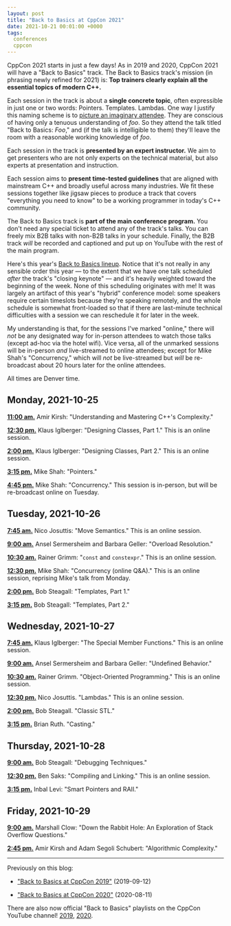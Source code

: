 ```yaml
---
layout: post
title: "Back to Basics at CppCon 2021"
date: 2021-10-21 00:01:00 +0000
tags:
  conferences
  cppcon
---
```


CppCon 2021 starts in just a few days! As in 2019 and 2020, CppCon 2021 will have a "Back to Basics"
track. The Back to Basics track's mission (in phrasing newly refined for 2021) is:
<b>Top trainers clearly explain all the essential topics of modern C++.</b>

Each session in the track is about a <b>single concrete topic</b>, often expressible in
just one or two words: Pointers. Templates. Lambdas. One way I justify this naming scheme is to
[picture an imaginary attendee](https://spaciousacting.com/2014/07/25/actor-etiquette-deaf-lady-back-row/).
They are conscious of having only a tenuous understanding of _foo_. So they attend the
talk titled "Back to Basics: _Foo_," and (if the talk is intelligible to them)
they'll leave the room with a reasonable working knowledge of _foo_.

Each session in the track is <b>presented by an expert instructor.</b> We aim to get presenters
who are not only experts on the technical material, but also experts at presentation and
instruction.

Each session aims to <b>present time-tested guidelines</b> that are aligned with mainstream C++
and broadly useful across many industries. We fit these sessions together like jigsaw
pieces to produce a track that covers "everything you need to know" to be a working
programmer in today's C++ community.

The Back to Basics track is <b>part of the main conference program.</b> You don't need any special ticket
to attend any of the track's talks. You can freely mix B2B talks with non-B2B talks in your schedule.
Finally, the B2B track _will_ be recorded and captioned and put up on YouTube with the rest of
the main program.

Here's this year's [Back to Basics lineup](https://cppcon2021.sched.com/tag/Back+to+Basics).
Notice that it's not really in any sensible order this year — to the extent that we have one
talk scheduled _after_ the track's "closing keynote" — and it's heavily weighted toward
the beginning of the week. None of this scheduling originates with me! It was largely an artifact
of this year's "hybrid" conference model: some speakers require certain timeslots because
they're speaking remotely, and the whole schedule is somewhat front-loaded so that if
there are last-minute technical difficulties with a session we can reschedule it for
later in the week.

My understanding is that, for the sessions I've marked "online," there will _not_ be any designated
way for in-person attendees to watch those talks (except ad-hoc via the hotel wifi). Vice versa,
all of the unmarked sessions will be in-person _and_ live-streamed to online attendees; except
for Mike Shah's "Concurrency," which will _not_ be live-streamed but _will_ be re-broadcast
about 20 hours later for the online attendees.

All times are Denver time.


## Monday, 2021-10-25

[<b>11:00 am.</b>](https://cppcon2021.sched.com/event/nv0k/)
Amir Kirsh: "Understanding and Mastering C++'s Complexity."

[<b>12:30 pm.</b>](https://cppcon2021.sched.com/event/nv2I/)
Klaus Iglberger: "Designing Classes, Part 1." This is an online session.

[<b>2:00 pm.</b>](https://cppcon2021.sched.com/event/nv2L/)
Klaus Iglberger: "Designing Classes, Part 2." This is an online session.

[<b>3:15 pm.</b>](https://cppcon2021.sched.com/event/nv4q/)
Mike Shah: "Pointers."

[<b>4:45 pm.</b>](https://cppcon2021.sched.com/event/nv4q/)
Mike Shah: "Concurrency." This session is in-person, but will be re-broadcast online on Tuesday.

## Tuesday, 2021-10-26

[<b>7:45 am.</b>](https://cppcon2021.sched.com/event/nv37/)
Nico Josuttis: "Move Semantics." This is an online session.

[<b>9:00 am.</b>](https://cppcon2021.sched.com/event/nv4M/)
Ansel Sermersheim and Barbara Geller: "Overload Resolution."

[<b>10:30 am.</b>](https://cppcon2021.sched.com/event/nv4e/)
Rainer Grimm: "`const` and `constexpr`." This is an online session.

[<b>12:30 pm.</b>](https://cppcon2021.sched.com/event/nv1k/)
Mike Shah: "Concurrency (online Q&A)." This is an online session, reprising Mike's talk from Monday.

[<b>2:00 pm.</b>](https://cppcon2021.sched.com/event/nv1u/)
Bob Steagall: "Templates, Part 1."

[<b>3:15 pm.</b>](https://cppcon2021.sched.com/event/nv20/)
Bob Steagall: "Templates, Part 2."

## Wednesday, 2021-10-27

[<b>7:45 am.</b>](https://cppcon2021.sched.com/event/nvAQ/)
Klaus Iglberger: "The Special Member Functions." This is an online session.

[<b>9:00 am.</b>](https://cppcon2021.sched.com/event/nvAe/)
Ansel Sermersheim and Barbara Geller: "Undefined Behavior."

[<b>10:30 am.</b>](https://cppcon2021.sched.com/event/nvAw/)
Rainer Grimm. "Object-Oriented Programming." This is an online session.

[<b>12:30 pm.</b>](https://cppcon2021.sched.com/event/nv6V/)
Nico Josuttis. "Lambdas." This is an online session.

[<b>2:00 pm.</b>](https://cppcon2021.sched.com/event/nvBH/)
Bob Steagall. "Classic STL."

[<b>3:15 pm.</b>](https://cppcon2021.sched.com/event/nvBZ/)
Brian Ruth. "Casting."

## Thursday, 2021-10-28

[<b>9:00 am.</b>](https://cppcon2021.sched.com/event/nvBv/)
Bob Steagall: "Debugging Techniques."

[<b>12:30 pm.</b>](https://cppcon2021.sched.com/event/nv4i/)
Ben Saks: "Compiling and Linking." This is an online session.

[<b>3:15 pm.</b>](https://cppcon2021.sched.com/event/nv4u/)
Inbal Levi: "Smart Pointers and RAII."

## Friday, 2021-10-29

[<b>9:00 am.</b>](https://cppcon2021.sched.com/event/nvCs/)
Marshall Clow: "Down the Rabbit Hole: An Exploration of Stack Overflow Questions."

[<b>2:45 pm.</b>](https://cppcon2021.sched.com/event/ogk0/)
Amir Kirsh and Adam Segoli Schubert: "Algorithmic Complexity."

----

Previously on this blog:

* ["Back to Basics at CppCon 2019"](/blog/2019/09/12/cppcon-2019-b2b-track) (2019-09-12)

* ["Back to Basics at CppCon 2020"](/blog/2020/08/11/cppcon-2020-b2b-track) (2020-08-11)

There are also now official "Back to Basics" playlists on the CppCon YouTube channel!
[2019](https://www.youtube.com/playlist?list=PLHTh1InhhwT4CTnVjJqnAKeMfGzOWjsRa),
[2020](https://www.youtube.com/playlist?list=PLHTh1InhhwT5o3GwbFYy3sR7HDNRA353e).
